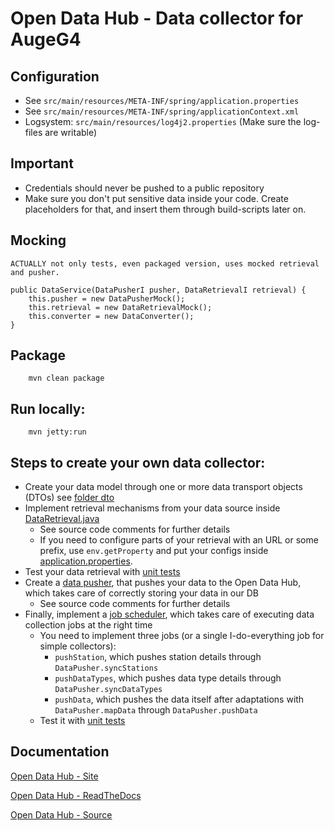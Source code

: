 # Open Data Hub - Data collector for AugeG4


## Configuration

  - See `src/main/resources/META-INF/spring/application.properties`
  - See `src/main/resources/META-INF/spring/applicationContext.xml`
  - Logsystem: `src/main/resources/log4j2.properties` (Make sure the log-files are writable)


## Important

  - Credentials should never be pushed to a public repository
  - Make sure you don't put sensitive data inside your code. Create placeholders for that, and insert them through build-scripts later on.


## Mocking

    ACTUALLY not only tests, even packaged version, uses mocked retrieval and pusher.

    public DataService(DataPusherI pusher, DataRetrievalI retrieval) {
        this.pusher = new DataPusherMock();
        this.retrieval = new DataRetrievalMock();
        this.converter = new DataConverter();
    }


## Package

        mvn clean package


## Run locally:

        mvn jetty:run


## Steps to create your own data collector:

- Create your data model through one or more data transport objects (DTOs) see [folder dto](https://github.com/idm-suedtirol/bdp-helloworld/tree/master/data-collectors/my-first-data-collector/src/main/java/it/bz/idm/bdp/myfirstdatacollector/dto)
- Implement retrieval mechanisms from your data source inside [DataRetrieval.java](https://github.com/idm-suedtirol/bdp-helloworld/blob/master/data-collectors/my-first-data-collector/src/main/java/it/bz/idm/bdp/myfirstdatacollector/DataRetrieval.java)
  - See source code comments for further details
  - If you need to configure parts of your retrieval with an URL or some prefix, use `env.getProperty` and put your configs inside [application.properties](https://github.com/idm-suedtirol/bdp-helloworld/blob/master/data-collectors/my-first-data-collector/src/main/resources/META-INF/spring/application.properties). 
- Test your data retrieval with [unit tests](https://github.com/idm-suedtirol/bdp-helloworld/blob/master/data-collectors/my-first-data-collector/src/test/java/it/bz/idm/bdp/myfirstdatacollector/DataRetrievalTest.java)
- Create a [data pusher](https://github.com/idm-suedtirol/bdp-helloworld/blob/master/data-collectors/my-first-data-collector/src/main/java/it/bz/idm/bdp/myfirstdatacollector/DataPusher.java), that pushes your data to the Open Data Hub, which takes care of correctly storing your data in our DB
  - See source code comments for further details
- Finally, implement a [job scheduler](https://github.com/idm-suedtirol/bdp-helloworld/blob/master/data-collectors/my-first-data-collector/src/main/java/it/bz/idm/bdp/myfirstdatacollector/JobScheduler.java), which takes care of executing data collection jobs at the right time
  - You need to implement three jobs (or a single I-do-everything job for simple collectors):
    - `pushStation`, which pushes station details through `DataPusher.syncStations`
    - `pushDataTypes`, which pushes data type details through `DataPusher.syncDataTypes`
    - `pushData`, which pushes the data itself after adaptations with `DataPusher.mapData` through `DataPusher.pushData`
  - Test it with [unit tests](https://github.com/idm-suedtirol/bdp-helloworld/blob/master/data-collectors/my-first-data-collector/src/test/java/it/bz/idm/bdp/myfirstdatacollector/DataPusherTest.java)
  
  
## Documentation

[Open Data Hub - Site](https://opendatahub.bz.it/)

[Open Data Hub - ReadTheDocs](https://opendatahub.readthedocs.io/en/latest/intro.html)

[Open Data Hub - Source](https://github.com/idm-suedtirol)